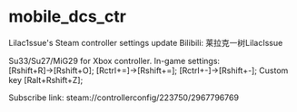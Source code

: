 # mobile_dcs_ctr
 Lilac1ssue's Steam controller settings update
 Bilibili: 莱拉克一树LilacIssue

Su33/Su27/MiG29 for Xbox controller.
In-game settings:
[Rshift+R]→[Rshift+O];
[Rctrl+=]→[Rshift+=];
[Rctrl+-]→[Rshift+-];
Custom key [Ralt+Rshift+Z];

Subscribe link: steam://controllerconfig/223750/2967796769